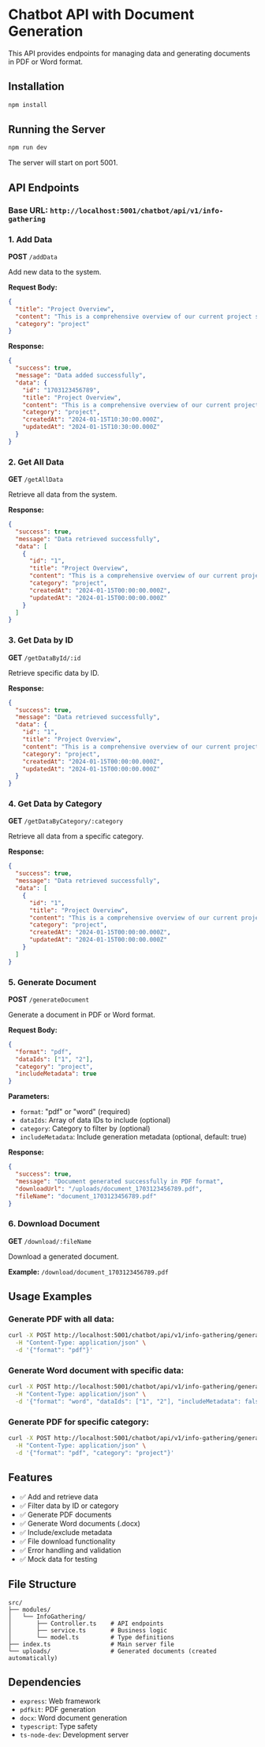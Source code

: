 # Chatbot API with Document Generation

This API provides endpoints for managing data and generating documents in PDF or Word format.

## Installation

```bash
npm install
```

## Running the Server

```bash
npm run dev
```

The server will start on port 5001.

## API Endpoints

### Base URL: `http://localhost:5001/chatbot/api/v1/info-gathering`

### 1. Add Data

**POST** `/addData`

Add new data to the system.

**Request Body:**

```json
{
  "title": "Project Overview",
  "content": "This is a comprehensive overview of our current project status and objectives.",
  "category": "project"
}
```

**Response:**

```json
{
  "success": true,
  "message": "Data added successfully",
  "data": {
    "id": "1703123456789",
    "title": "Project Overview",
    "content": "This is a comprehensive overview of our current project status and objectives.",
    "category": "project",
    "createdAt": "2024-01-15T10:30:00.000Z",
    "updatedAt": "2024-01-15T10:30:00.000Z"
  }
}
```

### 2. Get All Data

**GET** `/getAllData`

Retrieve all data from the system.

**Response:**

```json
{
  "success": true,
  "message": "Data retrieved successfully",
  "data": [
    {
      "id": "1",
      "title": "Project Overview",
      "content": "This is a comprehensive overview of our current project status and objectives.",
      "category": "project",
      "createdAt": "2024-01-15T00:00:00.000Z",
      "updatedAt": "2024-01-15T00:00:00.000Z"
    }
  ]
}
```

### 3. Get Data by ID

**GET** `/getDataById/:id`

Retrieve specific data by ID.

**Response:**

```json
{
  "success": true,
  "message": "Data retrieved successfully",
  "data": {
    "id": "1",
    "title": "Project Overview",
    "content": "This is a comprehensive overview of our current project status and objectives.",
    "category": "project",
    "createdAt": "2024-01-15T00:00:00.000Z",
    "updatedAt": "2024-01-15T00:00:00.000Z"
  }
}
```

### 4. Get Data by Category

**GET** `/getDataByCategory/:category`

Retrieve all data from a specific category.

**Response:**

```json
{
  "success": true,
  "message": "Data retrieved successfully",
  "data": [
    {
      "id": "1",
      "title": "Project Overview",
      "content": "This is a comprehensive overview of our current project status and objectives.",
      "category": "project",
      "createdAt": "2024-01-15T00:00:00.000Z",
      "updatedAt": "2024-01-15T00:00:00.000Z"
    }
  ]
}
```

### 5. Generate Document

**POST** `/generateDocument`

Generate a document in PDF or Word format.

**Request Body:**

```json
{
  "format": "pdf",
  "dataIds": ["1", "2"],
  "category": "project",
  "includeMetadata": true
}
```

**Parameters:**

- `format`: "pdf" or "word" (required)
- `dataIds`: Array of data IDs to include (optional)
- `category`: Category to filter by (optional)
- `includeMetadata`: Include generation metadata (optional, default: true)

**Response:**

```json
{
  "success": true,
  "message": "Document generated successfully in PDF format",
  "downloadUrl": "/uploads/document_1703123456789.pdf",
  "fileName": "document_1703123456789.pdf"
}
```

### 6. Download Document

**GET** `/download/:fileName`

Download a generated document.

**Example:** `/download/document_1703123456789.pdf`

## Usage Examples

### Generate PDF with all data:

```bash
curl -X POST http://localhost:5001/chatbot/api/v1/info-gathering/generateDocument \
  -H "Content-Type: application/json" \
  -d '{"format": "pdf"}'
```

### Generate Word document with specific data:

```bash
curl -X POST http://localhost:5001/chatbot/api/v1/info-gathering/generateDocument \
  -H "Content-Type: application/json" \
  -d '{"format": "word", "dataIds": ["1", "2"], "includeMetadata": false}'
```

### Generate PDF for specific category:

```bash
curl -X POST http://localhost:5001/chatbot/api/v1/info-gathering/generateDocument \
  -H "Content-Type: application/json" \
  -d '{"format": "pdf", "category": "project"}'
```

## Features

- ✅ Add and retrieve data
- ✅ Filter data by ID or category
- ✅ Generate PDF documents
- ✅ Generate Word documents (.docx)
- ✅ Include/exclude metadata
- ✅ File download functionality
- ✅ Error handling and validation
- ✅ Mock data for testing

## File Structure

```
src/
├── modules/
│   └── InfoGathering/
│       ├── Controller.ts    # API endpoints
│       ├── service.ts       # Business logic
│       └── model.ts         # Type definitions
├── index.ts                 # Main server file
└── uploads/                 # Generated documents (created automatically)
```

## Dependencies

- `express`: Web framework
- `pdfkit`: PDF generation
- `docx`: Word document generation
- `typescript`: Type safety
- `ts-node-dev`: Development server

